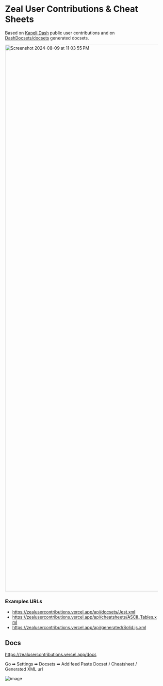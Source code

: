 # Zeal User Contributions & Cheat Sheets

Based on [Kapeli Dash](https://kapeli.com/dash) public user contributions and on [DashDocsets/docsets](https://github.com/DashDocsets/docsets) generated docsets.

<img width="1796" alt="Screenshot 2024-08-09 at 11 03 55 PM" src="https://github.com/user-attachments/assets/7a0f7414-4a04-4385-94db-915427cbf660">

### Examples URLs
* https://zealusercontributions.vercel.app/api/docsets/Jest.xml
* https://zealusercontributions.vercel.app/api/cheatsheets/ASCII_Tables.xml
* https://zealusercontributions.vercel.app/api/generated/Solid.js.xml


## Docs

https://zealusercontributions.vercel.app/docs

Go ➡ Settings ➡ Docsets ➡ Add feed
Paste Docset / Cheatsheet / Generated XML url

![image](https://github.com/user-attachments/assets/3674204f-2cfa-48f0-b800-e69f6e7fac7d)
